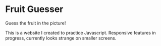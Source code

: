 # Fruit Guesser
Guess the fruit in the picture!

This is a website I created to practice Javascript. 
Responsive features in progress, currently looks strange on smaller screens.

